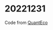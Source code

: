 # 20221231
Code from [QuantEco](https://julia.quantecon.org/getting_started_julia/julia_by_example.html#id10)
